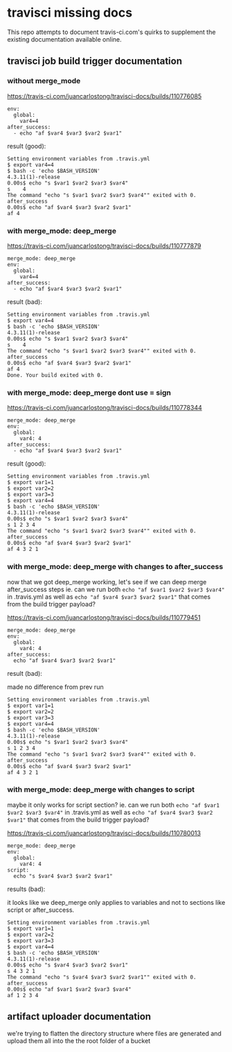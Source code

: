 # travisci missing docs
This repo attempts to document travis-ci.com's quirks to supplement the existing documentation available online.

## travisci job build trigger documentation
### without merge_mode
https://travis-ci.com/juancarlostong/travisci-docs/builds/110776085
```
env:
  global:
    var4=4
after_success:
  - echo "af $var4 $var3 $var2 $var1"
```

result (good):
```
Setting environment variables from .travis.yml
$ export var4=4
$ bash -c 'echo $BASH_VERSION'
4.3.11(1)-release
0.00s$ echo "s $var1 $var2 $var3 $var4"
s    4
The command "echo "s $var1 $var2 $var3 $var4"" exited with 0.
after_success
0.00s$ echo "af $var4 $var3 $var2 $var1"
af 4
```

### with merge_mode: deep_merge
https://travis-ci.com/juancarlostong/travisci-docs/builds/110777879
```
merge_mode: deep_merge
env:
  global:
    var4=4
after_success:
  - echo "af $var4 $var3 $var2 $var1"
```

result (bad):
```
Setting environment variables from .travis.yml
$ export var4=4
$ bash -c 'echo $BASH_VERSION'
4.3.11(1)-release
0.00s$ echo "s $var1 $var2 $var3 $var4"
s    4
The command "echo "s $var1 $var2 $var3 $var4"" exited with 0.
after_success
0.00s$ echo "af $var4 $var3 $var2 $var1"
af 4
Done. Your build exited with 0.
```

### with merge_mode: deep_merge dont use = sign
https://travis-ci.com/juancarlostong/travisci-docs/builds/110778344
```
merge_mode: deep_merge
env:
  global:
    var4: 4
after_success:
  - echo "af $var4 $var3 $var2 $var1"
```

result (good):
```
Setting environment variables from .travis.yml
$ export var1=1
$ export var2=2
$ export var3=3
$ export var4=4
$ bash -c 'echo $BASH_VERSION'
4.3.11(1)-release
0.00s$ echo "s $var1 $var2 $var3 $var4"
s 1 2 3 4
The command "echo "s $var1 $var2 $var3 $var4"" exited with 0.
after_success
0.00s$ echo "af $var4 $var3 $var2 $var1"
af 4 3 2 1
```


### with merge_mode: deep_merge with changes to after_success
now that we got deep_merge working, let's see if we can deep merge after_success steps
ie. can we run both `echo "af $var1 $var2 $var3 $var4"` in .travis.yml as well as `echo "af $var4 $var3 $var2 $var1"` that comes from the build trigger payload?

https://travis-ci.com/juancarlostong/travisci-docs/builds/110779451
```
merge_mode: deep_merge
env:
  global:
    var4: 4
after_success:
  echo "af $var4 $var3 $var2 $var1"
```

result (bad):

made no difference from prev run
```
Setting environment variables from .travis.yml
$ export var1=1
$ export var2=2
$ export var3=3
$ export var4=4
$ bash -c 'echo $BASH_VERSION'
4.3.11(1)-release
0.00s$ echo "s $var1 $var2 $var3 $var4"
s 1 2 3 4
The command "echo "s $var1 $var2 $var3 $var4"" exited with 0.
after_success
0.00s$ echo "af $var4 $var3 $var2 $var1"
af 4 3 2 1
```

### with merge_mode: deep_merge with changes to script
maybe it only works for script section?
ie. can we run both `echo "af $var1 $var2 $var3 $var4"` in .travis.yml as well as `echo "af $var4 $var3 $var2 $var1"` that comes from the build trigger payload?

https://travis-ci.com/juancarlostong/travisci-docs/builds/110780013
```
merge_mode: deep_merge
env:
  global:
    var4: 4
script:
  echo "s $var4 $var3 $var2 $var1"
```

results (bad):

it looks like we deep_merge only applies to variables and not to sections like script or after_success.
```
Setting environment variables from .travis.yml
$ export var1=1
$ export var2=2
$ export var3=3
$ export var4=4
$ bash -c 'echo $BASH_VERSION'
4.3.11(1)-release
0.00s$ echo "s $var4 $var3 $var2 $var1"
s 4 3 2 1
The command "echo "s $var4 $var3 $var2 $var1"" exited with 0.
after_success
0.00s$ echo "af $var1 $var2 $var3 $var4"
af 1 2 3 4
```

## artifact uploader documentation
we're trying to flatten the directory structure where files are generated and upload them all into the the root folder of a bucket

